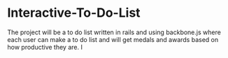 Interactive-To-Do-List
======================

The project will be a to do list written in rails and using backbone.js where each user can make a to do list and will get medals and awards based on how productive they are. I